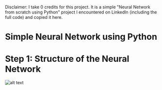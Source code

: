 Disclaimer: I take 0 credits for this project. It is a simple "Neural Network from scratch using Python" project I encountered on LinkedIn (including the full code) and copied it here.

# Simple Neural Network using Python
# Step 1: Structure of the Neural Network
![alt text](https://github.com/fabiogirones/simple-neural-network/NeuralNetwork.jpg)
